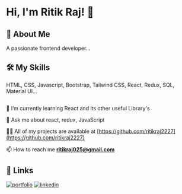 #
# Hi, I'm Ritik Raj! 👋


## 🚀 About Me
A passionate frontend developer...


## 🛠 My Skills
HTML, CSS, Javascript, Bootstrap, Tailwind CSS,     React, Redux, SQL, Material UI...


##
🧠 I’m currently learning React and its other useful Library's

💬 Ask me about react, redux, JavaScript

👨‍💻 All of my projects are available at [https://github.com/ritikraj2227](https://github.com/ritikraj2227)

 📫 How to reach me **ritikraj025@gmail.com**




## 🔗 Links
[![portfolio](https://img.shields.io/badge/my_portfolio-000?style=for-the-badge&logo=ko-fi&logoColor=white)](https://ritikraj2227.github.io/Portfolio/)
[![linkedin](https://img.shields.io/badge/linkedin-0A66C2?style=for-the-badge&logo=linkedin&logoColor=white)](https://www.linkedin.com/in/ritikraj2227/)


